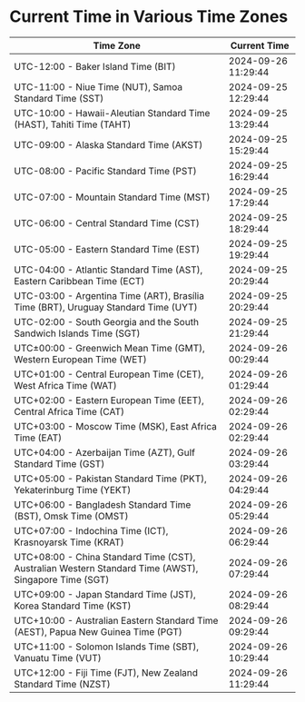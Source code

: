 # Current Time in Various Time Zones

| Time Zone | Current Time |
|-----------|--------------|
| UTC-12:00 - Baker Island Time (BIT) | 2024-09-26 11:29:44 |
| UTC-11:00 - Niue Time (NUT), Samoa Standard Time (SST) | 2024-09-25 12:29:44 |
| UTC-10:00 - Hawaii-Aleutian Standard Time (HAST), Tahiti Time (TAHT) | 2024-09-25 13:29:44 |
| UTC-09:00 - Alaska Standard Time (AKST) | 2024-09-25 15:29:44 |
| UTC-08:00 - Pacific Standard Time (PST) | 2024-09-25 16:29:44 |
| UTC-07:00 - Mountain Standard Time (MST) | 2024-09-25 17:29:44 |
| UTC-06:00 - Central Standard Time (CST) | 2024-09-25 18:29:44 |
| UTC-05:00 - Eastern Standard Time (EST) | 2024-09-25 19:29:44 |
| UTC-04:00 - Atlantic Standard Time (AST), Eastern Caribbean Time (ECT) | 2024-09-25 20:29:44 |
| UTC-03:00 - Argentina Time (ART), Brasília Time (BRT), Uruguay Standard Time (UYT) | 2024-09-25 20:29:44 |
| UTC-02:00 - South Georgia and the South Sandwich Islands Time (SGT) | 2024-09-25 21:29:44 |
| UTC±00:00 - Greenwich Mean Time (GMT), Western European Time (WET) | 2024-09-26 00:29:44 |
| UTC+01:00 - Central European Time (CET), West Africa Time (WAT) | 2024-09-26 01:29:44 |
| UTC+02:00 - Eastern European Time (EET), Central Africa Time (CAT) | 2024-09-26 02:29:44 |
| UTC+03:00 - Moscow Time (MSK), East Africa Time (EAT) | 2024-09-26 02:29:44 |
| UTC+04:00 - Azerbaijan Time (AZT), Gulf Standard Time (GST) | 2024-09-26 03:29:44 |
| UTC+05:00 - Pakistan Standard Time (PKT), Yekaterinburg Time (YEKT) | 2024-09-26 04:29:44 |
| UTC+06:00 - Bangladesh Standard Time (BST), Omsk Time (OMST) | 2024-09-26 05:29:44 |
| UTC+07:00 - Indochina Time (ICT), Krasnoyarsk Time (KRAT) | 2024-09-26 06:29:44 |
| UTC+08:00 - China Standard Time (CST), Australian Western Standard Time (AWST), Singapore Time (SGT) | 2024-09-26 07:29:44 |
| UTC+09:00 - Japan Standard Time (JST), Korea Standard Time (KST) | 2024-09-26 08:29:44 |
| UTC+10:00 - Australian Eastern Standard Time (AEST), Papua New Guinea Time (PGT) | 2024-09-26 09:29:44 |
| UTC+11:00 - Solomon Islands Time (SBT), Vanuatu Time (VUT) | 2024-09-26 10:29:44 |
| UTC+12:00 - Fiji Time (FJT), New Zealand Standard Time (NZST) | 2024-09-26 11:29:44 |
